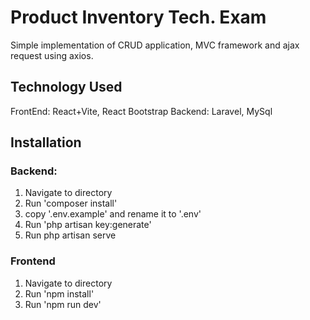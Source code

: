 # Product Inventory Tech. Exam

Simple implementation of CRUD application, MVC framework and ajax request using axios.

## Technology Used

FrontEnd: React+Vite, React Bootstrap
Backend: Laravel, MySql

## Installation

### Backend:

1. Navigate to directory
2. Run 'composer install'
3. copy '.env.example' and rename it to '.env'
4. Run 'php artisan key:generate'
5. Run php artisan serve

### Frontend

1. Navigate to directory
2. Run 'npm install'
3. Run 'npm run dev'

